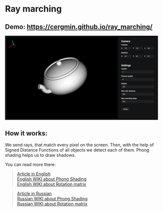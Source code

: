 # Ray marching
## Demo: https://cergmin.github.io/ray_marching/
![ray marching preview](./preview.jpg)
## How it works: 
We send rays, that match every pixel on the screen. Then, with the help of Signed Distance Functions of all objects we detect each of them.
Phong shading helps us to draw shadows.  
  
You can read more there:  
>[Article in English](http://jamie-wong.com/2016/07/15/ray-marching-signed-distance-functions/)  
>[English WIKI about Phong Shading](https://en.wikipedia.org/wiki/Phong_shading)  
>[English WIKI about Rotation matrix](https://en.wikipedia.org/wiki/Rotation_matrix)  
  
>[Article in Russian](https://habr.com/ru/post/353422/)  
>[Russian WIKI about Phong Shading](https://ru.wikipedia.org/wiki/Затенение_по_Фонгу)  
>[Russian WIKI about Rotation matrix](https://ru.wikipedia.org/wiki/Матрица_поворота)  
